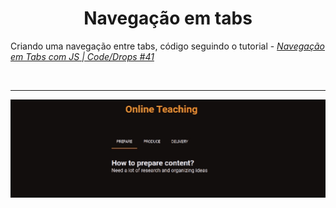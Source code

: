 # <center> Navegação em tabs </center>

Criando uma navegação entre tabs, código seguindo o tutorial - [_Navegação em Tabs com JS | Code/Drops #41_](https://www.youtube.com/watch?v=sxPEmuW7aUg&list=PL85ITvJ7FLoifcDIBeuuAhh4_799RZaSc&index=14&t=316s&ab_channel=Rocketseat)

</br> <hr>

![navegação entre tabs gif](./.screenshot/tabs.gif)
